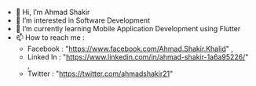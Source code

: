 - 👋 Hi, I’m Ahmad Shakir
- 👀 I’m interested in Software Development
- 🌱 I’m currently learning Mobile Application Development using Flutter
- 📫 How to reach me :  
  - Facebook  : "https://www.facebook.com/Ahmad.Shakir.Khalid" ,
  - Linked In : "https://www.linkedin.com/in/ahmad-shakir-1a6a95226/" , 
  - Twitter   : "https://twitter.com/ahmadshakir21"

<!---
ahmadshakir21/ahmadshakir21 is a ✨ special ✨ repository because its `README.md` (this file) appears on your GitHub profile.
You can click the Preview link to take a look at your changes.
--->
